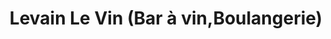 ---
title: "Levain Le Vin (Bar à vin,Boulangerie)"
url: /bordeaux/levain-le-vin-bar-a-vin-boulangerie/
shop: Bäckerei
---